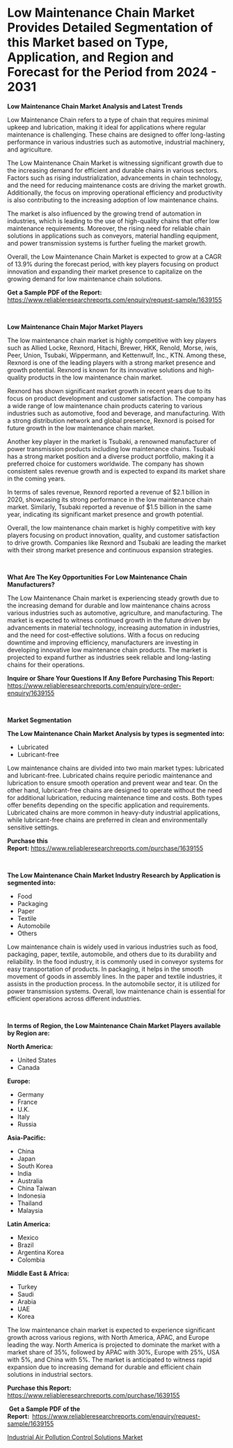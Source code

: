 <p><h1>Low Maintenance Chain Market Provides Detailed Segmentation of this Market based on Type, Application, and Region and Forecast for the Period from 2024 - 2031</h1></p><p><strong>Low Maintenance Chain Market Analysis and Latest Trends</strong></p>
<p><p>Low Maintenance Chain refers to a type of chain that requires minimal upkeep and lubrication, making it ideal for applications where regular maintenance is challenging. These chains are designed to offer long-lasting performance in various industries such as automotive, industrial machinery, and agriculture.</p><p>The Low Maintenance Chain Market is witnessing significant growth due to the increasing demand for efficient and durable chains in various sectors. Factors such as rising industrialization, advancements in chain technology, and the need for reducing maintenance costs are driving the market growth. Additionally, the focus on improving operational efficiency and productivity is also contributing to the increasing adoption of low maintenance chains.</p><p>The market is also influenced by the growing trend of automation in industries, which is leading to the use of high-quality chains that offer low maintenance requirements. Moreover, the rising need for reliable chain solutions in applications such as conveyors, material handling equipment, and power transmission systems is further fueling the market growth.</p><p>Overall, the Low Maintenance Chain Market is expected to grow at a CAGR of 13.9% during the forecast period, with key players focusing on product innovation and expanding their market presence to capitalize on the growing demand for low maintenance chain solutions.</p></p>
<p><strong>Get a Sample PDF of the Report:&nbsp;</strong> <a href="https://www.reliableresearchreports.com/enquiry/request-sample/1639155">https://www.reliableresearchreports.com/enquiry/request-sample/1639155</a></p>
<p>&nbsp;</p>
<p><strong>Low Maintenance Chain Major Market Players</strong></p>
<p><p>The low maintenance chain market is highly competitive with key players such as Allied Locke, Rexnord, Hitachi, Brewer, HKK, Renold, Morse, iwis, Peer, Union, Tsubaki, Wippermann, and Kettenwulf, Inc., KTN. Among these, Rexnord is one of the leading players with a strong market presence and growth potential. Rexnord is known for its innovative solutions and high-quality products in the low maintenance chain market.</p><p>Rexnord has shown significant market growth in recent years due to its focus on product development and customer satisfaction. The company has a wide range of low maintenance chain products catering to various industries such as automotive, food and beverage, and manufacturing. With a strong distribution network and global presence, Rexnord is poised for future growth in the low maintenance chain market.</p><p>Another key player in the market is Tsubaki, a renowned manufacturer of power transmission products including low maintenance chains. Tsubaki has a strong market position and a diverse product portfolio, making it a preferred choice for customers worldwide. The company has shown consistent sales revenue growth and is expected to expand its market share in the coming years.</p><p>In terms of sales revenue, Rexnord reported a revenue of $2.1 billion in 2020, showcasing its strong performance in the low maintenance chain market. Similarly, Tsubaki reported a revenue of $1.5 billion in the same year, indicating its significant market presence and growth potential.</p><p>Overall, the low maintenance chain market is highly competitive with key players focusing on product innovation, quality, and customer satisfaction to drive growth. Companies like Rexnord and Tsubaki are leading the market with their strong market presence and continuous expansion strategies.</p></p>
<p>&nbsp;</p>
<p><strong>What Are The Key Opportunities For Low Maintenance Chain Manufacturers?</strong></p>
<p><p>The Low Maintenance Chain market is experiencing steady growth due to the increasing demand for durable and low maintenance chains across various industries such as automotive, agriculture, and manufacturing. The market is expected to witness continued growth in the future driven by advancements in material technology, increasing automation in industries, and the need for cost-effective solutions. With a focus on reducing downtime and improving efficiency, manufacturers are investing in developing innovative low maintenance chain products. The market is projected to expand further as industries seek reliable and long-lasting chains for their operations.</p></p>
<p><strong>Inquire or Share Your Questions If Any Before Purchasing This Report:</strong> <a href="https://www.reliableresearchreports.com/enquiry/pre-order-enquiry/1639155">https://www.reliableresearchreports.com/enquiry/pre-order-enquiry/1639155</a></p>
<p>&nbsp;</p>
<p><strong>Market Segmentation</strong></p>
<p><strong>The Low Maintenance Chain Market Analysis by types is segmented into:</strong></p>
<p><ul><li>Lubricated</li><li>Lubricant-free</li></ul></p>
<p><p>Low maintenance chains are divided into two main market types: lubricated and lubricant-free. Lubricated chains require periodic maintenance and lubrication to ensure smooth operation and prevent wear and tear. On the other hand, lubricant-free chains are designed to operate without the need for additional lubrication, reducing maintenance time and costs. Both types offer benefits depending on the specific application and requirements. Lubricated chains are more common in heavy-duty industrial applications, while lubricant-free chains are preferred in clean and environmentally sensitive settings.</p></p>
<p><strong>Purchase this Report:&nbsp;</strong><a href="https://www.reliableresearchreports.com/purchase/1639155">https://www.reliableresearchreports.com/purchase/1639155</a></p>
<p>&nbsp;</p>
<p><strong>The Low Maintenance Chain Market Industry Research by Application is segmented into:</strong></p>
<p><ul><li>Food</li><li>Packaging</li><li>Paper</li><li>Textile</li><li>Automobile</li><li>Others</li></ul></p>
<p><p>Low maintenance chain is widely used in various industries such as food, packaging, paper, textile, automobile, and others due to its durability and reliability. In the food industry, it is commonly used in conveyor systems for easy transportation of products. In packaging, it helps in the smooth movement of goods in assembly lines. In the paper and textile industries, it assists in the production process. In the automobile sector, it is utilized for power transmission systems. Overall, low maintenance chain is essential for efficient operations across different industries.</p></p>
<p>&nbsp;</p>
<p><strong>In terms of Region, the Low Maintenance Chain Market Players available by Region are:</strong></p>
<p>
    <p> <strong> North America: </strong>
        <ul>
            <li>United States</li>
            <li>Canada</li>
        </ul>
        </p> 
    <p> <strong> Europe: </strong>
        <ul>
            <li>Germany</li>
            <li>France</li>
            <li>U.K.</li>
            <li>Italy</li>
            <li>Russia</li>
        </ul>
        </p> 
    <p> <strong> Asia-Pacific: </strong>
        <ul>
            <li>China</li>
            <li>Japan</li>
            <li>South Korea</li>
            <li>India</li>
            <li>Australia</li>
            <li>China Taiwan</li>
            <li>Indonesia</li>
            <li>Thailand</li>
            <li>Malaysia</li>
        </ul>
        </p> 
    <p> <strong> Latin America: </strong>
        <ul>
            <li>Mexico</li>
            <li>Brazil</li>
            <li>Argentina Korea</li>
            <li>Colombia</li>
        </ul>
        </p> 
    <p> <strong> Middle East & Africa: </strong>
        <ul>
            <li>Turkey</li>
            <li>Saudi</li>
            <li>Arabia</li>
            <li>UAE</li>
            <li>Korea</li>
        </ul>
    </p>
    </p>
<p><p>The low maintenance chain market is expected to experience significant growth across various regions, with North America, APAC, and Europe leading the way. North America is projected to dominate the market with a market share of 35%, followed by APAC with 30%, Europe with 25%, USA with 5%, and China with 5%. The market is anticipated to witness rapid expansion due to increasing demand for durable and efficient chain solutions in industrial sectors.</p></p>
<p><strong>Purchase this Report: </strong><a href="https://www.reliableresearchreports.com/purchase/1639155">https://www.reliableresearchreports.com/purchase/1639155</a></p>
<p>&nbsp;<strong>Get a Sample PDF of the Report:&nbsp;&nbsp;</strong><a href="https://www.reliableresearchreports.com/enquiry/request-sample/1639155">https://www.reliableresearchreports.com/enquiry/request-sample/1639155</a></p>
<p><strong></strong></p>
<p><p><a href="https://github.com/fiixsa/Market-Research-Report-List-1/blob/main/industrial-air-pollution-control-solutions-market.md">Industrial Air Pollution Control Solutions Market</a></p></p>